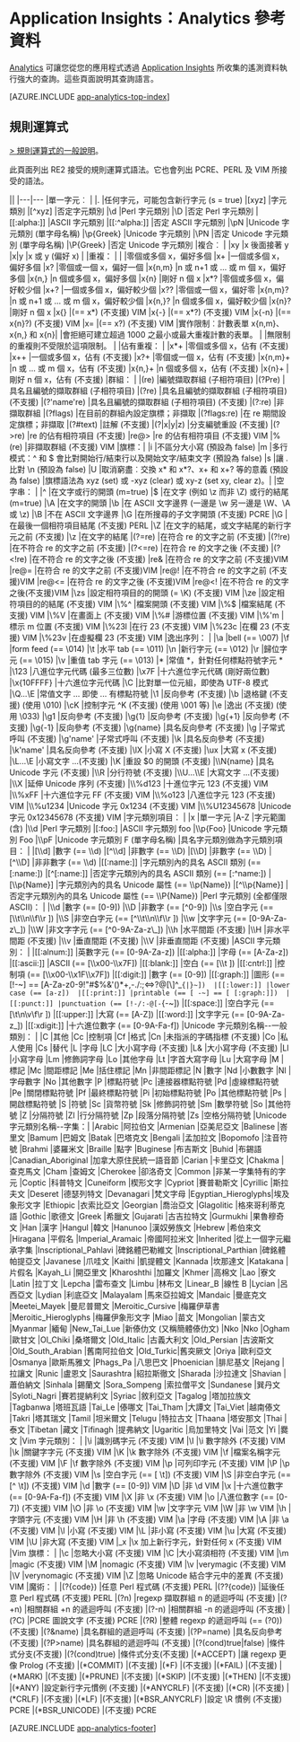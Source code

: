<properties 
	pageTitle="Application Insights 的 Analytics 參考資料" 
	description="Analytics 的規則運算式，強大的 Application Insights 搜尋工具。" 
	services="application-insights" 
    documentationCenter=""
	authors="alancameronwills" 
	manager="douge"/>

<tags 
	ms.service="application-insights" 
	ms.workload="tbd" 
	ms.tgt_pltfrm="ibiza" 
	ms.devlang="na" 
	ms.topic="article" 
	ms.date="03/21/2016" 
	ms.author="awills"/>

# Application Insights：Analytics 參考資料

[Analytics](app-analytics.md) 可讓您從您的應用程式透過 [Application Insights](app-insights-overview.md) 所收集的遙測資料執行強大的查詢。這些頁面說明其查詢語言。


[AZURE.INCLUDE [app-analytics-top-index](../../includes/app-analytics-top-index.md)]

## 規則運算式


[> 規則運算式的一般說明](https://github.com/google/re2/wiki/Syntax)。

此頁面列出 RE2 接受的規則運算式語法。它也會列出 PCRE、PERL 及 VIM 所接受的語法。

||
|---|---
|單一字元︰ | 
|. |任何字元，可能包含新行字元 (s = true) 
|[xyz] |字元類別 
|[^xyz] |否定字元類別 
|\\d |Perl 字元類別 
|\\D |否定 Perl 字元類別 
|[[:alpha:]] |ASCII 字元類別 
|[[:^alpha:]] |否定 ASCII 字元類別 
|\\pN |Unicode 字元類別 (單字母名稱) 
|\\p{Greek} |Unicode 字元類別 
|\\PN |否定 Unicode 字元類別 (單字母名稱) 
|\\P{Greek} |否定 Unicode 字元類別 
|複合︰ | 
|xy |x 後面接著 y 
|x&#124;y |x 或 y (偏好 x) 
| 
|重複： | 
| |零個或多個 x，偏好多個 
|x+ |一個或多個 x，偏好多個 
|x? |零個或一個 x，偏好一個 
|x{n,m} |n 或 n+1 或 ... 或 m 個 x，偏好多個 
|x{n,} |n 個或多個 x，偏好多個 
|x{n} |剛好 n 個 x 
|x*? |零個或多個 x，偏好較少個 
|x+? |一個或多個 x，偏好較少個 
|x?? |零個或一個 x，偏好零 
|x{n,m}? |n 或 n+1 或 ... 或 m 個 x，偏好較少個 
|x{n,}? |n 個或多個 x，偏好較少個 
|x{n}? |剛好 n 個 x 
|x{} |(== x*) (不支援) VIM 
|x{-} |(== x*?) (不支援) VIM 
|x{-n} |(== x{n}?) (不支援) VIM 
|x= |(== x?) (不支援) VIM 
|實作限制︰計數表單 x{n,m}、x{n,} 和 x{n}|
|會拒絕可建立超過 1000 之最小或最大重複計數的表單。 |
|無限制的重複則不受限於這項限制。 |
|佔有重複： |
|x*+ |零個或多個 x，佔有 (不支援)
|x++ |一個或多個 x，佔有 (不支援)
|x?+ |零個或一個 x，佔有 (不支援)
|x{n,m}+ |n 或 ... 或 m 個 x，佔有 (不支援)
|x{n,}+ |n 個或多個 x，佔有 (不支援)
|x{n}+ |剛好 n 個 x，佔有 (不支援)
|群組： |
|(re) |編號擷取群組 (子相符項目)
|(?P<name>re) |具名且編號的擷取群組 (子相符項目)
|(?<name>re) |具名且編號的擷取群組 (子相符項目) (不支援)
|(?'name're) |具名且編號的擷取群組 (子相符項目) (不支援)
|(?:re) |非擷取群組
|(?flags) |在目前的群組內設定旗標；非擷取
|(?flags:re) |在 re 期間設定旗標；非擷取
|(?#text) |註解 (不支援)
|(?|x|y|z) |分支編號重設 (不支援)
|(?>re) |re 的佔有相符項目 (不支援)
|re@> |re 的佔有相符項目 (不支援)
VIM |%(re) |非擷取群組 (不支援)
VIM |旗標：|
|i |不區分大小寫 (預設為 false)
|m |多行模式：^ 和 $ 會比對開始行/結束行以及開始文字/結束文字 (預設為 false)
|s |讓 . 比對 \\n (預設為 false)
|U |取消窮盡︰交換 x* 和 x*?、x+ 和 x+? 等的意義 (預設為 false)
|旗標語法為 xyz (set) 或 -xyz (clear) 或 xy-z (set xy, clear z)。| 
|空字串： |
|^ |在文字或行的開頭 (m=true)
|$ |在文字 (例如 \\z 而非 \\Z) 或行的結尾 (m=true)
|\\A |在文字的開頭
|\\b |在 ASCII 文字邊界 (一邊是 \\w 另一邊是 \\W、\\A 或 \\z)
|\\B |不在 ASCII 文字邊界 |\\G |在所搜尋的子文字開頭 (不支援) PCRE
|\\G |在最後一個相符項目結尾 (不支援) PERL
|\\Z |在文字的結尾，或文字結尾的新行字元之前 (不支援)
|\\z |在文字的結尾 |(?=re) |在符合 re 的文字之前 (不支援)
|(?!re) |在不符合 re 的文字之前 (不支援)
|(?<=re) |在符合 re 的文字之後 (不支援)
|(?<!re) |在不符合 re 的文字之後 (不支援)
|re& |在符合 re 的文字之前 (不支援)VIM
|re@= |在符合 re 的文字之前 (不支援)VIM
|re@! |在不符合 re 的文字之前 (不支援)VIM
|re@<= |在符合 re 的文字之後 (不支援)VIM
|re@<! |在不符合 re 的文字之後(不支援)VIM
|\\zs |設定相符項目的的開頭 (= \\K) (不支援) VIM
|\\ze |設定相符項目的的結尾 (不支援) VIM
|\\%^ |檔案開頭 (不支援) VIM
|\\%$ |檔案結尾 (不支援) VIM
|\\%V |在畫面上 (不支援) VIM
|\\%# |游標位置 (不支援) VIM
|\\%'m |標示 m 位置 (不支援) VIM
|\\%23l |在行 23 (不支援) VIM
|\\%23c |在欄 23 (不支援) VIM
|\\%23v |在虛擬欄 23 (不支援) VIM
|逸出序列： |
|\\a |bell (== \\007)
|\\f |form feed (== \\014)
|\\t |水平 tab (== \\011)
|\\n |新行字元 (== \\012)
|\\r |歸位字元 (== \\015)
|\\v |重值 tab 字元 (== \\013)
|\* |常值 \*，針對任何標點符號字元 \*
|\\123 |八進位字元代碼 (最多三位數)
|\\x7F |十六進位字元代碼 (剛好兩位數)
|\\x{10FFFF} |十六進位字元代碼
|\\C |比對單一位元組，即使為 UTF-8 模式
|\\Q...\\E |常值文字 ... 即使 ... 有標點符號
|\\1 |反向參考 (不支援)
|\\b |退格鍵 (不支援) (使用 \\010)
|\\cK |控制字元 ^K (不支援) (使用 \\001 等)
|\\e |逸出 (不支援) (使用 \\033)
|\\g1 |反向參考 (不支援)
|\\g{1} |反向參考 (不支援)
|\\g{+1} |反向參考 (不支援)
|\\g{-1} |反向參考 (不支援)
|\\g{name} |具名反向參考 (不支援)
|\\g<name> |子常式呼叫 (不支援)
|\\g'name' |子常式呼叫 (不支援)
|\\k<name> |具名反向參考 (不支援)
|\\k'name' |具名反向參考 (不支援)
|\\lX |小寫 X (不支援)
|\\ux |大寫 x (不支援)
|\\L...\\E |小寫文字 ...(不支援)
|\\K |重設 $0 的開頭 (不支援)
|\\N{name} |具名 Unicode 字元 (不支援)
|\\R |分行符號 (不支援)
|\\U...\\E |大寫文字 ...(不支援)
|\\X |延伸 Unicode 序列 (不支援)
|\\%d123 |十進位字元 123 (不支援) VIM
|\\%xFF |十六進位字元 FF (不支援) VIM
|\\%o123 |八進位字元 123 (不支援) VIM
|\\%u1234 |Unicode 字元 0x1234 (不支援) VIM
|\\%U12345678 |Unicode 字元 0x12345678 (不支援) VIM
|字元類別項目： |
|x |單一字元
|A-Z |字元範圍 (含)
|\\d |Perl 字元類別
|[:foo:] |ASCII 字元類別 foo
|\\p{Foo} |Unicode 字元類別 Foo
|\\pF |Unicode 字元類別 F (單字母名稱)
|具名字元類別做為字元類別項目： |
|[\\d] |數字 (== \\d)
|[^\\d] |非數字 (== \\D)
|[\\D] |非數字 (== \\D)
|[^\\D] |非非數字 (== \\d)
|[[:name:]] |字元類別內的具名 ASCII 類別 (== [:name:])
|[^[:name:]] |否定字元類別內的具名 ASCII 類別 (== [:^name:])
|[\\p{Name}] |字元類別內的具名 Unicode 屬性 (== \\p{Name})
|[^\\p{Name}] |否定字元類別內的具名 Unicode 屬性 (== \\P{Name})
|Perl 字元類別 (全都僅限 ASCII)： |
|\\d |數字 (== [0-9])
|\\D |非數字 (== [^0-9])
|\\s |空白字元 (== [\\t\\n\\f\\r ])
|\\S |非空白字元 (== [^\\t\\n\\f\\r ])
|\\w |文字字元 (== [0-9A-Za-z\_])
|\\W |非文字字元 (== [^0-9A-Za-z\_])
|\\h |水平間距 (不支援)
|\\H |非水平間距 (不支援)
|\\v |垂直間距 (不支援)
|\\V |非垂直間距 (不支援)
|ASCII 字元類別： |
|[[:alnum:]] |英數字元 (== [0-9A-Za-z])
|[[:alpha:]] |字母 (== [A-Za-z])
|[[:ascii:]] |ASCII (== [\\x00-\\x7F])
|[[:blank:]] |空白 (== [\\t ])
|[[:cntrl:]] |控制項 (== [\\x00-\\x1F\\x7F])
|[[:digit:]] |數字 (== [0-9])
|[[:graph:]] |圖形 (== [!-~] == [A-Za-z0-9!"#$%&'()*+,-./:;<=>?@[\\]^\_`{|}~]) 
|[[:lower:]] |lower case (== [a-z]) 
|[[:print:]] |printable (== [ -~] == [ [:graph:]]) 
|[[:punct:]] |punctuation (== [!-/:-@[-`{-~])
|[[:space:]] |空白字元 (== [\\t\\n\\v\\f\\r ])
|[[:upper:]] |大寫 (== [A-Z])
|[[:word:]] |文字字元 (== [0-9A-Za-z\_])
|[[:xdigit:]] |十六進位數字 (== [0-9A-Fa-f])
|Unicode 字元類別名稱--一般類別： |
|C |其他
|Cc |控制項
|Cf |格式
|Cn |未指派的字碼指標 (不支援)
|Co |私人使用
|Cs |替代
|L |字母
|LC |大小寫字母 (不支援)
|L& |大小寫字母 (不支援)
|Ll |小寫字母
|Lm |修飾詞字母
|Lo |其他字母
|Lt |字首大寫字母
|Lu |大寫字母
|M |標記 
|Mc |間距標記
|Me |括住標記
|Mn |非間距標記
|N |數字
|Nd |小數數字
|Nl |字母數字
|No |其他數字
|P |標點符號
|Pc |連接器標點符號
|Pd |虛線標點符號
|Pe |關閉標點符號
|Pf |最終標點符號
|Pi |初始標點符號
|Po |其他標點符號
|Ps |開啟標點符號
|S |符號 
|Sc |貨幣符號
|Sk |修飾詞符號
|Sm |數學符號
|So |其他符號
|Z |分隔符號
|Zl |行分隔符號
|Zp |段落分隔符號
|Zs |空格分隔符號
|Unicode 字元類別名稱--字集：|
|Arabic |阿拉伯文
|Armenian |亞美尼亞文
|Balinese |峇里文
|Bamum |巴姆文
|Batak |巴塔克文 
|Bengali |孟加拉文
|Bopomofo |注音符號
|Brahmi |婆羅米文
|Braille |點字
|Buginese |布吉斯文
|Buhid |布錫語
|Canadian\_Aboriginal |加拿大原住民統一語音節
|Carian |卡里亞文
|Chakma |查克馬文
|Cham |查姆文
|Cherokee |卻洛奇文
|Common |非某一字集特有的字元
|Coptic |科普特文
|Cuneiform |楔形文字
|Cypriot |賽普勒斯文
|Cyrillic |斯拉夫文
|Deseret |德瑟列特文
|Devanagari |梵文字母
|Egyptian\_Hieroglyphs|埃及象形文字
|Ethiopic |衣索比亞文
|Georgian |喬治亞文
|Glagolitic |格來哥利蒂克語
|Gothic |歌德文
|Greek |希臘文
|Gujarati |古吉拉特文
|Gurmukhi |果魯穆奇文
|Han |漢字
|Hangul |韓文
|Hanunoo |漢奴勞族文
|Hebrew |希伯來文
|Hiragana |平假名
|Imperial\_Aramaic |帝國阿拉米文
|Inherited |從上一個字元繼承字集
|Inscriptional\_Pahlavi |碑銘體巴勒維文
|Inscriptional\_Parthian |碑銘體帕提亞文
|Javanese |爪哇文
|Kaithi |凱提體文
|Kannada |坎那達文
|Katakana |片假名
|Kayah\_Li |開亞里文
|Kharoshthi |加羅文
|Khmer |高棉文
|Lao |寮文
|Latin |拉丁文
|Lepcha |雷布查文
|Limbu |林布文
|Linear\_B |線性 B
|Lycian |呂西亞文
|Lydian |利底亞文
|Malayalam |馬來亞拉姆文
|Mandaic |曼底克文
|Meetei\_Mayek |曼尼普爾文
|Meroitic\_Cursive |梅羅伊草書
|Meroitic\_Hieroglyphs |梅羅伊象形文字
|Miao |苗文
|Mongolian |蒙古文
|Myanmar |緬甸
|New\_Tai\_Lue |新傣仂文 (又稱簡體傣仂文)
|Nko |Nko
|Ogham |歐甘文
|Ol\_Chiki |桑塔爾文
|Old\_Italic |古義大利文
|Old\_Persian |古波斯文
|Old\_South\_Arabian |舊南阿拉伯文
|Old\_Turkic|舊突厥文
|Oriya |歐利亞文
|Osmanya |歐斯馬雅文
|Phags\_Pa |八思巴文
|Phoenician |腓尼基文
|Rejang |拉讓文
|Runic |盧恩文
|Saurashtra |紹拉斯徹文
|Sharada |沙拉達文
|Shavian |蕭伯納文
|Sinhala |錫蘭文
|Sora\_Sompeng |索拉僧平文
|Sundanese |巽丹文
|Syloti\_Nagri |賽若提納利文
|Syriac |敘利亞文
|Tagalog |塔加拉族文
|Tagbanwa |塔班瓦語
|Tai\_Le |傣哪文
|Tai\_Tham |大譚文
|Tai\_Viet |越南傣文
|Takri |塔其瑞文
|Tamil |坦米爾文
|Telugu |特拉古文
|Thaana |塔安那文
|Thai |泰文
|Tibetan |藏文
|Tifinagh |提弗納文
|Ugaritic |烏加里特文
|Vai |范文
|Yi |爨文
|Vim 字元類別： |
|\\i |識別碼字元 (不支援) VIM
|\\I |\\i 數字除外 (不支援) VIM
|\\k |關鍵字字元 (不支援) VIM
|\\K |\\k 數字除外 (不支援) VIM
|\\f |檔案名稱字元 (不支援) VIM
|\\F |\\f 數字除外 (不支援) VIM
|\\p |可列印字元 (不支援) VIM
|\\P |\\p 數字除外 (不支援) VIM
|\\s |空白字元 (== [ \\t]) (不支援) VIM
|\\S |非空白字元 (== [^ \\t]) (不支援) VIM
|\\d |數字 (== [0-9]) VIM
|\\D |非 \\d VIM
|\\x |十六進位數字 (== [0-9A-Fa-f]) (不支援) VIM
|\\X |非 \\x (不支援) VIM
|\\o |八進位數字 (== [0-7]) (不支援) VIM
|\\O |非 \\o (不支援) VIM
|\\w |文字字元 VIM
|\\W |非 \\w VIM
|\\h |字頭字元 (不支援) VIM
|\\H |非 \\h (不支援) VIM
|\\a |字母 (不支援) VIM
|\\A |非 \\a (不支援) VIM
|\\l |小寫 (不支援) VIM
|\\L |非小寫 (不支援) VIM
|\\u |大寫 (不支援) VIM
|\\U |非大寫 (不支援) VIM
|\_x |\\x 加上新行字元，針對任何 x (不支援) VIM
|Vim 旗標： |
|\\c |忽略大小寫 (不支援) VIM
|\\C |大小寫須相符 (不支援) VIM
|\\m |magic (不支援) VIM
|\\M |nomagic (不支援) VIM
|\\v |verymagic (不支援) VIM
|\\V |verynomagic (不支援) VIM
|\\Z |忽略 Unicode 結合字元中的差異 (不支援) VIM
|魔術： |
|(?{code}) |任意 Perl 程式碼 (不支援) PERL
|(??{code}) |延後任意 Perl 程式碼 (不支援) PERL
|(?n) |regexp 擷取群組 n 的遞迴呼叫 (不支援)
|(?+n) |相關群組 +n 的遞迴呼叫 (不支援)
|(?-n) |相關群組 -n 的遞迴呼叫 (不支援)
|(?C) |PCRE 圖說文字 (不支援) PCRE
|(?R) |整體 regexp 的遞迴呼叫 (== (?0)) (不支援)
|(?&name) |具名群組的遞迴呼叫 (不支援)
|(?P=name) |具名反向參考 (不支援)
|(?P>name) |具名群組的遞迴呼叫 (不支援)
|(?(cond)true|false) |條件式分支(不支援)
|(?(cond)true) |條件式分支(不支援)
|(*ACCEPT) |讓 regexp 更像 Prolog (不支援)
|(*COMMIT) |(不支援)
|(*F) |(不支援)
|(*FAIL) |(不支援)
|(*MARK) |(不支援)
|(*PRUNE) |(不支援)
|(*SKIP) |(不支援)
|(*THEN) |(不支援)
|(*ANY) |設定新行字元慣例 (不支援)
|(*ANYCRLF) |(不支援)
|(*CR) |(不支援)
|(*CRLF) |(不支援)
|(*LF) |(不支援)
|(*BSR\_ANYCRLF) |設定 \\R 慣例 (不支援) PCRE
|(*BSR\_UNICODE) |(不支援) PCRE




[AZURE.INCLUDE [app-analytics-footer](../../includes/app-analytics-footer.md)]


<!-----HONumber=AcomDC_0330_2016-->
